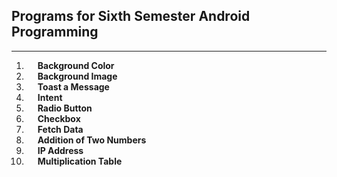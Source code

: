 ## Programs for Sixth Semester Android Programming

---

01. &emsp; **Background Color**
02. &emsp; **Background Image**
03. &emsp; **Toast a Message**
04. &emsp; **Intent**
05. &emsp; **Radio Button**
06. &emsp; **Checkbox**
07. &emsp; **Fetch Data**
08. &emsp; **Addition of Two Numbers**
09. &emsp; **IP Address**
10. &emsp; **Multiplication Table**